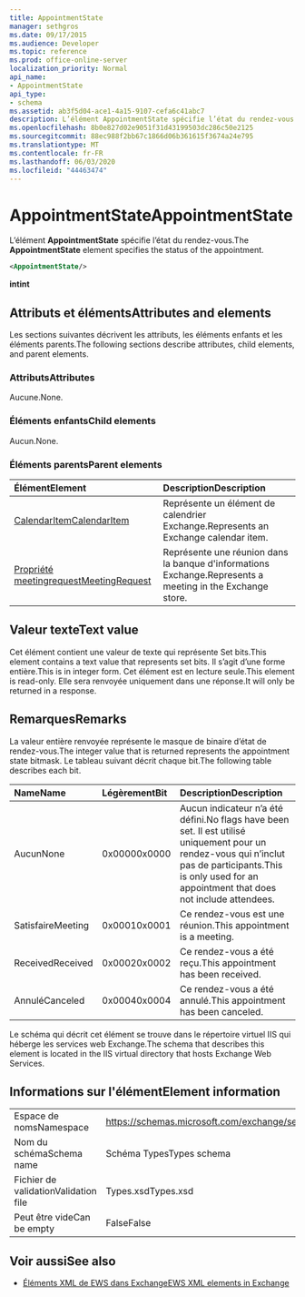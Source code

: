```yaml
---
title: AppointmentState
manager: sethgros
ms.date: 09/17/2015
ms.audience: Developer
ms.topic: reference
ms.prod: office-online-server
localization_priority: Normal
api_name:
- AppointmentState
api_type:
- schema
ms.assetid: ab3f5d04-ace1-4a15-9107-cefa6c41abc7
description: L’élément AppointmentState spécifie l’état du rendez-vous.
ms.openlocfilehash: 8b0e827d02e9051f31d43199503dc286c50e2125
ms.sourcegitcommit: 88ec988f2bb67c1866d06b361615f3674a24e795
ms.translationtype: MT
ms.contentlocale: fr-FR
ms.lasthandoff: 06/03/2020
ms.locfileid: "44463474"
---
```

# <a name="appointmentstate"></a><span data-ttu-id="207fe-103">AppointmentState</span><span class="sxs-lookup"><span data-stu-id="207fe-103">AppointmentState</span></span>

<span data-ttu-id="207fe-104">L’élément **AppointmentState** spécifie l’état du rendez-vous.</span><span class="sxs-lookup"><span data-stu-id="207fe-104">The **AppointmentState** element specifies the status of the appointment.</span></span> 
  
```XML
<AppointmentState/>
```

 <span data-ttu-id="207fe-105">**int**</span><span class="sxs-lookup"><span data-stu-id="207fe-105">**int**</span></span>
## <a name="attributes-and-elements"></a><span data-ttu-id="207fe-106">Attributs et éléments</span><span class="sxs-lookup"><span data-stu-id="207fe-106">Attributes and elements</span></span>

<span data-ttu-id="207fe-107">Les sections suivantes décrivent les attributs, les éléments enfants et les éléments parents.</span><span class="sxs-lookup"><span data-stu-id="207fe-107">The following sections describe attributes, child elements, and parent elements.</span></span>
  
### <a name="attributes"></a><span data-ttu-id="207fe-108">Attributs</span><span class="sxs-lookup"><span data-stu-id="207fe-108">Attributes</span></span>

<span data-ttu-id="207fe-109">Aucune.</span><span class="sxs-lookup"><span data-stu-id="207fe-109">None.</span></span>
  
### <a name="child-elements"></a><span data-ttu-id="207fe-110">Éléments enfants</span><span class="sxs-lookup"><span data-stu-id="207fe-110">Child elements</span></span>

<span data-ttu-id="207fe-111">Aucun.</span><span class="sxs-lookup"><span data-stu-id="207fe-111">None.</span></span>
  
### <a name="parent-elements"></a><span data-ttu-id="207fe-112">Éléments parents</span><span class="sxs-lookup"><span data-stu-id="207fe-112">Parent elements</span></span>

|<span data-ttu-id="207fe-113">**Élément**</span><span class="sxs-lookup"><span data-stu-id="207fe-113">**Element**</span></span>|<span data-ttu-id="207fe-114">**Description**</span><span class="sxs-lookup"><span data-stu-id="207fe-114">**Description**</span></span>|
|:-----|:-----|
|[<span data-ttu-id="207fe-115">CalendarItem</span><span class="sxs-lookup"><span data-stu-id="207fe-115">CalendarItem</span></span>](calendaritem.md) <br/> |<span data-ttu-id="207fe-116">Représente un élément de calendrier Exchange.</span><span class="sxs-lookup"><span data-stu-id="207fe-116">Represents an Exchange calendar item.</span></span>  <br/> |
|[<span data-ttu-id="207fe-117">Propriété meetingrequest</span><span class="sxs-lookup"><span data-stu-id="207fe-117">MeetingRequest</span></span>](meetingrequest.md) <br/> |<span data-ttu-id="207fe-118">Représente une réunion dans la banque d'informations Exchange.</span><span class="sxs-lookup"><span data-stu-id="207fe-118">Represents a meeting in the Exchange store.</span></span>  <br/> |
   
## <a name="text-value"></a><span data-ttu-id="207fe-119">Valeur texte</span><span class="sxs-lookup"><span data-stu-id="207fe-119">Text value</span></span>

<span data-ttu-id="207fe-120">Cet élément contient une valeur de texte qui représente Set bits.</span><span class="sxs-lookup"><span data-stu-id="207fe-120">This element contains a text value that represents set bits.</span></span> <span data-ttu-id="207fe-121">Il s’agit d’une forme entière.</span><span class="sxs-lookup"><span data-stu-id="207fe-121">This is in integer form.</span></span> <span data-ttu-id="207fe-122">Cet élément est en lecture seule.</span><span class="sxs-lookup"><span data-stu-id="207fe-122">This element is read-only.</span></span> <span data-ttu-id="207fe-123">Elle sera renvoyée uniquement dans une réponse.</span><span class="sxs-lookup"><span data-stu-id="207fe-123">It will only be returned in a response.</span></span>
  
## <a name="remarks"></a><span data-ttu-id="207fe-124">Remarques</span><span class="sxs-lookup"><span data-stu-id="207fe-124">Remarks</span></span>

<span data-ttu-id="207fe-125">La valeur entière renvoyée représente le masque de binaire d’état de rendez-vous.</span><span class="sxs-lookup"><span data-stu-id="207fe-125">The integer value that is returned represents the appointment state bitmask.</span></span> <span data-ttu-id="207fe-126">Le tableau suivant décrit chaque bit.</span><span class="sxs-lookup"><span data-stu-id="207fe-126">The following table describes each bit.</span></span>
  
|<span data-ttu-id="207fe-127">**Name**</span><span class="sxs-lookup"><span data-stu-id="207fe-127">**Name**</span></span>|<span data-ttu-id="207fe-128">**Légèrement**</span><span class="sxs-lookup"><span data-stu-id="207fe-128">**Bit**</span></span>|<span data-ttu-id="207fe-129">**Description**</span><span class="sxs-lookup"><span data-stu-id="207fe-129">**Description**</span></span>|
|:-----|:-----|:-----|
|<span data-ttu-id="207fe-130">Aucun</span><span class="sxs-lookup"><span data-stu-id="207fe-130">None</span></span>  <br/> |<span data-ttu-id="207fe-131">0x0000</span><span class="sxs-lookup"><span data-stu-id="207fe-131">0x0000</span></span>  <br/> |<span data-ttu-id="207fe-132">Aucun indicateur n’a été défini.</span><span class="sxs-lookup"><span data-stu-id="207fe-132">No flags have been set.</span></span> <span data-ttu-id="207fe-133">Il est utilisé uniquement pour un rendez-vous qui n’inclut pas de participants.</span><span class="sxs-lookup"><span data-stu-id="207fe-133">This is only used for an appointment that does not include attendees.</span></span>  <br/> |
|<span data-ttu-id="207fe-134">Satisfaire</span><span class="sxs-lookup"><span data-stu-id="207fe-134">Meeting</span></span>  <br/> |<span data-ttu-id="207fe-135">0x0001</span><span class="sxs-lookup"><span data-stu-id="207fe-135">0x0001</span></span>  <br/> |<span data-ttu-id="207fe-136">Ce rendez-vous est une réunion.</span><span class="sxs-lookup"><span data-stu-id="207fe-136">This appointment is a meeting.</span></span>  <br/> |
|<span data-ttu-id="207fe-137">Received</span><span class="sxs-lookup"><span data-stu-id="207fe-137">Received</span></span>  <br/> |<span data-ttu-id="207fe-138">0x0002</span><span class="sxs-lookup"><span data-stu-id="207fe-138">0x0002</span></span>  <br/> |<span data-ttu-id="207fe-139">Ce rendez-vous a été reçu.</span><span class="sxs-lookup"><span data-stu-id="207fe-139">This appointment has been received.</span></span>  <br/> |
|<span data-ttu-id="207fe-140">Annulé</span><span class="sxs-lookup"><span data-stu-id="207fe-140">Canceled</span></span>  <br/> |<span data-ttu-id="207fe-141">0x0004</span><span class="sxs-lookup"><span data-stu-id="207fe-141">0x0004</span></span>  <br/> |<span data-ttu-id="207fe-142">Ce rendez-vous a été annulé.</span><span class="sxs-lookup"><span data-stu-id="207fe-142">This appointment has been canceled.</span></span>  <br/> |
   
<span data-ttu-id="207fe-143">Le schéma qui décrit cet élément se trouve dans le répertoire virtuel IIS qui héberge les services web Exchange.</span><span class="sxs-lookup"><span data-stu-id="207fe-143">The schema that describes this element is located in the IIS virtual directory that hosts Exchange Web Services.</span></span>
  
## <a name="element-information"></a><span data-ttu-id="207fe-144">Informations sur l'élément</span><span class="sxs-lookup"><span data-stu-id="207fe-144">Element information</span></span>

|||
|:-----|:-----|
|<span data-ttu-id="207fe-145">Espace de noms</span><span class="sxs-lookup"><span data-stu-id="207fe-145">Namespace</span></span>  <br/> |https://schemas.microsoft.com/exchange/services/2006/types  <br/> |
|<span data-ttu-id="207fe-146">Nom du schéma</span><span class="sxs-lookup"><span data-stu-id="207fe-146">Schema name</span></span>  <br/> |<span data-ttu-id="207fe-147">Schéma Types</span><span class="sxs-lookup"><span data-stu-id="207fe-147">Types schema</span></span>  <br/> |
|<span data-ttu-id="207fe-148">Fichier de validation</span><span class="sxs-lookup"><span data-stu-id="207fe-148">Validation file</span></span>  <br/> |<span data-ttu-id="207fe-149">Types.xsd</span><span class="sxs-lookup"><span data-stu-id="207fe-149">Types.xsd</span></span>  <br/> |
|<span data-ttu-id="207fe-150">Peut être vide</span><span class="sxs-lookup"><span data-stu-id="207fe-150">Can be empty</span></span>  <br/> |<span data-ttu-id="207fe-151">False</span><span class="sxs-lookup"><span data-stu-id="207fe-151">False</span></span>  <br/> |
   
## <a name="see-also"></a><span data-ttu-id="207fe-152">Voir aussi</span><span class="sxs-lookup"><span data-stu-id="207fe-152">See also</span></span>

- [<span data-ttu-id="207fe-153">Éléments XML de EWS dans Exchange</span><span class="sxs-lookup"><span data-stu-id="207fe-153">EWS XML elements in Exchange</span></span>](ews-xml-elements-in-exchange.md)

